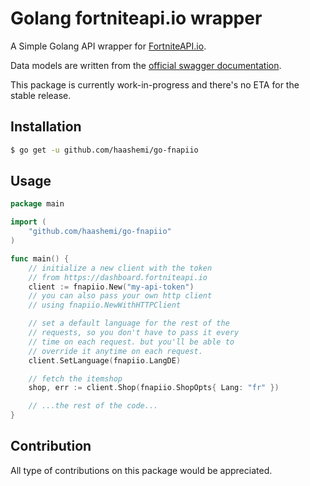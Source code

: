 # Golang fortniteapi.io wrapper

A Simple Golang API wrapper for [FortniteAPI.io](https://fortniteapi.io).

Data models are written from the [official swagger documentation](https://fortniteapi.io/docs/).

This package is currently work-in-progress and there's no ETA for the stable release.

## Installation

```bash
$ go get -u github.com/haashemi/go-fnapiio
```

## Usage

```go
package main

import (
    "github.com/haashemi/go-fnapiio"
)

func main() {
    // initialize a new client with the token
    // from https://dashboard.fortniteapi.io
    client := fnapiio.New("my-api-token")
    // you can also pass your own http client
    // using fnapiio.NewWithHTTPClient

    // set a default language for the rest of the
    // requests, so you don't have to pass it every
    // time on each request. but you'll be able to
    // override it anytime on each request.
    client.SetLanguage(fnapiio.LangDE)

    // fetch the itemshop
    shop, err := client.Shop(fnapiio.ShopOpts{ Lang: "fr" })

    // ...the rest of the code...
}
```

## Contribution

All type of contributions on this package would be appreciated.
